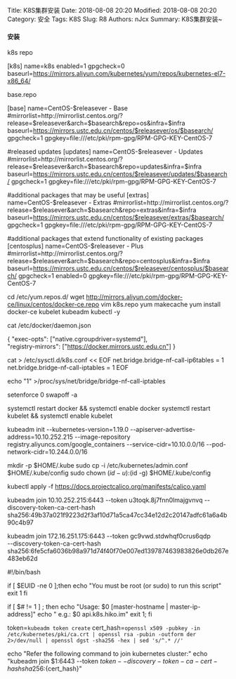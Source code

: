 Title: K8S集群安装
Date: 2018-08-08 20:20
Modified: 2018-08-08 20:20
Category: 安全
Tags: K8S
Slug: R8 
Authors: nJcx
Summary: K8S集群安装~



#### 安装

k8s repo

[k8s]
name=k8s
enabled=1
gpgcheck=0
baseurl=https://mirrors.aliyun.com/kubernetes/yum/repos/kubernetes-el7-x86_64/



base.repo

[base]
name=CentOS-$releasever - Base
#mirrorlist=http://mirrorlist.centos.org/?release=$releasever&arch=$basearch&repo=os&infra=$infra
baseurl=https://mirrors.ustc.edu.cn/centos/$releasever/os/$basearch/
gpgcheck=1
gpgkey=file:///etc/pki/rpm-gpg/RPM-GPG-KEY-CentOS-7

#released updates
[updates]
name=CentOS-$releasever - Updates
#mirrorlist=http://mirrorlist.centos.org/?release=$releasever&arch=$basearch&repo=updates&infra=$infra
baseurl=https://mirrors.ustc.edu.cn/centos/$releasever/updates/$basearch/
gpgcheck=1
gpgkey=file:///etc/pki/rpm-gpg/RPM-GPG-KEY-CentOS-7

#additional packages that may be useful
[extras]
name=CentOS-$releasever - Extras
#mirrorlist=http://mirrorlist.centos.org/?release=$releasever&arch=$basearch&repo=extras&infra=$infra
baseurl=https://mirrors.ustc.edu.cn/centos/$releasever/extras/$basearch/
gpgcheck=1
gpgkey=file:///etc/pki/rpm-gpg/RPM-GPG-KEY-CentOS-7

#additional packages that extend functionality of existing packages
[centosplus]
name=CentOS-$releasever - Plus
#mirrorlist=http://mirrorlist.centos.org/?release=$releasever&arch=$basearch&repo=centosplus&infra=$infra
baseurl=https://mirrors.ustc.edu.cn/centos/$releasever/centosplus/$basearch/
gpgcheck=1
enabled=0
gpgkey=file:///etc/pki/rpm-gpg/RPM-GPG-KEY-CentOS-7




  cd /etc/yum.repos.d/
 wget http://mirrors.aliyun.com/docker-ce/linux/centos/docker-ce.repo
 vim k8s.repo
yum makecache
 yum install docker-ce  kubelet kubeadm kubectl -y

cat /etc/docker/daemon.json

{
"exec-opts": ["native.cgroupdriver=systemd"],  
"registry-mirrors": ["https://docker.mirrors.ustc.edu.cn"]
}


cat > /etc/sysctl.d/k8s.conf << EOF
net.bridge.bridge-nf-call-ip6tables = 1
net.bridge.bridge-nf-call-iptables = 1
EOF

 echo "1" >/proc/sys/net/bridge/bridge-nf-call-iptables

 setenforce 0
 swapoff -a


systemctl restart docker && systemctl enable docker 
 systemctl restart kubelet && systemctl enable kubelet


kubeadm init --kubernetes-version=1.19.0 --apiserver-advertise-address=10.10.252.215 --image-repository registry.aliyuncs.com/google_containers --service-cidr=10.10.0.0/16 --pod-network-cidr=10.244.0.0/16

  mkdir -p $HOME/.kube
  sudo cp -i /etc/kubernetes/admin.conf $HOME/.kube/config
 sudo chown $(id -u):$(id -g) $HOME/.kube/config


kubectl apply -f https://docs.projectcalico.org/manifests/calico.yaml



  kubeadm join 10.10.252.215:6443 --token u3toqk.8j7fnn0lmajgvnvq     --discovery-token-ca-cert-hash sha256:49b37a021f9223d2f3af10d71a5ca47cc34e12d2c20147adfc61a6a4b90c4b97 


kubeadm join 172.16.251.175:6443 --token gc9vwd.stdwhqf0crus6qdp \
    --discovery-token-ca-cert-hash sha256:6fe5cfa6036b98a971d74f40f70e007ed139787463983826e0db267e483eb62d 






#!/bin/bash

if [ $EUID -ne 0 ];then
    echo "You must be root (or sudo) to run this script"
    exit 1
fi

if [ $# != 1 ] ; then
    echo "Usage: $0 [master-hostname | master-ip-address]"
    echo " e.g.: $0 api.k8s.hiko.im"
    exit 1;
fi

token=`kubeadm token create`
cert_hash=`openssl x509 -pubkey -in /etc/kubernetes/pki/ca.crt | openssl rsa -pubin -outform der 2>/dev/null | openssl dgst -sha256 -hex | sed 's/^.* //'`

echo "Refer the following command to join kubernetes cluster:"
echo "kubeadm join $1:6443 --token ${token} --discovery-token-ca-cert-hash sha256:${cert_hash}"

